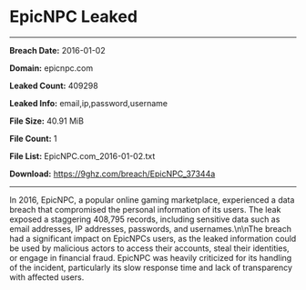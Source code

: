 # EpicNPC Leaked

------------
**Breach Date:** 2016-01-02

**Domain:** epicnpc.com

**Leaked Count:** 409298

**Leaked Info:** email,ip,password,username

**File Size:** 40.91 MiB

**File Count:** 1

**File List:** EpicNPC.com_2016-01-02.txt

**Download:** https://9ghz.com/breach/EpicNPC_37344a

------------
In 2016, EpicNPC, a popular online gaming marketplace, experienced a data breach that compromised the personal information of its users. The leak exposed a staggering 408,795 records, including sensitive data such as email addresses, IP addresses, passwords, and usernames.\n\nThe breach had a significant impact on EpicNPCs users, as the leaked information could be used by malicious actors to access their accounts, steal their identities, or engage in financial fraud. EpicNPC was heavily criticized for its handling of the incident, particularly its slow response time and lack of transparency with affected users.
